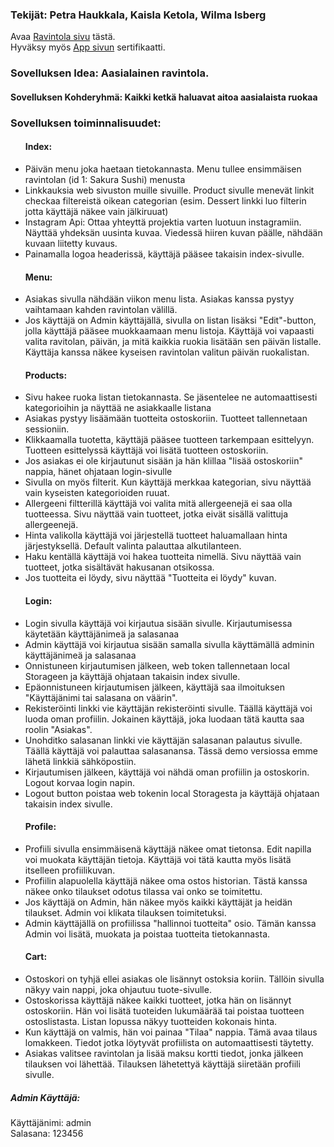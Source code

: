 <h3>Tekijät: Petra Haukkala, Kaisla Ketola, Wilma Isberg</h3>

Avaa [Ravintola sivu](https://users.metropolia.fi/~wilmais/web-projekti/HTML/index.html) tästä. <br>
Hyväksy myös [App sivun](https://10.120.32.75/app) sertifikaatti.

<h3>Sovelluksen Idea: Aasialainen ravintola.</h3> 

<h4>Sovelluksen Kohderyhmä: Kaikki ketkä haluavat aitoa aasialaista ruokaa</h4> 

<h3>Sovelluksen toiminnalisuudet: </h3>

<ul>
  <h4>Index:</h4>
    <li>Päivän menu joka haetaan tietokannasta. Menu tullee ensimmäisen ravintolan (id 1: Sakura Sushi) menusta </li>
    <li>Linkkauksia web sivuston muille sivuille. Product sivulle menevät linkit checkaa filtereistä oikean categorian (esim. Dessert linkki luo filterin jotta käyttäjä näkee vain jälkiruuat)</li>
    <li>Instagram Api: Ottaa yhteyttä projektia varten luotuun instagramiin. Näyttää yhdeksän uusinta kuvaa. Viedessä hiiren kuvan päälle, nähdään kuvaan liitetty kuvaus.</li>
    <li>Painamalla logoa headerissä, käyttäjä pääsee takaisin index-sivulle.</li>
    
  <h4>Menu:</h4>
    <li>Asiakas sivulla nähdään viikon menu lista. Asiakas kanssa pystyy vaihtamaan kahden ravintolan välillä.</li>
    <li>Jos käyttäjä on Admin käyttäjällä, sivulla on listan lisäksi "Edit"-button, jolla käyttäjä pääsee muokkaamaan menu listoja. Käyttäjä voi vapaasti valita ravitolan, päivän, ja mitä kaikkia ruokia lisätään sen päivän listalle. Käyttäja kanssa näkee kyseisen ravintolan valitun päivän ruokalistan. </li>
    
  <h4>Products:</h4>
    <li>Sivu hakee ruoka listan tietokannasta. Se jäsentelee ne automaattisesti kategorioihin ja näyttää ne asiakkaalle listana</li>
    <li>Asiakas pystyy lisäämään tuotteita ostoskoriin. Tuotteet tallennetaan sessioniin. </li>
    <li>Klikkaamalla tuotetta, käyttäjä pääsee tuotteen tarkempaan esittelyyn. Tuotteen esittelyssä käyttäjä voi lisätä tuotteen ostoskoriin. </li>
    <li>Jos asiakas ei ole kirjautunut sisään ja hän klillaa "lisää ostoskoriin" nappia, hänet ohjataan login-sivulle</li>
    <li>Sivulla on myös filterit. Kun käyttäjä merkkaa kategorian, sivu näyttää vain kyseisten kategorioiden ruuat.</li>
    <li>Allergeeni filtterillä käyttäjä voi valita mitä allergeenejä ei saa olla tuotteessa. Sivu näyttää vain tuotteet, jotka eivät sisällä valittuja allergeenejä.</li>
    <li>Hinta valikolla käyttäjä voi järjestellä tuotteet haluamallaan hinta järjestyksellä. Default valinta palauttaa alkutilanteen.</li>
    <li>Haku kentällä käyttäjä voi hakea tuotteita nimellä. Sivu näyttää vain tuotteet, jotka sisältävät hakusanan otsikossa.</li>
    <li>Jos tuotteita ei löydy, sivu näyttää "Tuotteita ei löydy" kuvan.</li>

  <h4>Login:</h4>
    <li>Login sivulla käyttäjä voi kirjautua sisään sivulle. Kirjautumisessa käytetään käyttäjänimeä ja salasanaa</li>
    <li>Admin käyttäjä voi kirjautua sisään samalla sivulla käyttämällä adminin käyttäjänimeä ja salasanaa</li>
    <li>Onnistuneen kirjautumisen jälkeen, web token tallennetaan local Storageen ja käyttäjä ohjataan takaisin index sivulle.</li>
    <li>Epäonnistuneen kirjautumisen jälkeen, käyttäjä saa ilmoituksen "Käyttäjänimi tai salasana on väärin".</li>
    <li>Rekisteröinti linkki vie käyttäjän rekisteröinti sivulle. Täällä käyttäjä voi luoda oman profiilin. Jokainen käyttäjä, joka luodaan tätä kautta saa roolin "Asiakas".</li>
    <li>Unohditko salasanan linkki vie käyttäjän salasanan palautus sivulle. Täällä käyttäjä voi palauttaa salasanansa. Tässä demo versiossa emme lähetä linkkiä sähköpostiin.</li>
    <li>Kirjautumisen jälkeen, käyttäjä voi nähdä oman profiilin ja ostoskorin. Logout korvaa login napin.</li>
    <li>Logout button poistaa web tokenin local Storagesta ja käyttäjä ohjataan takaisin index sivulle.</li>

  <h4>Profile:</h4>
    <li>Profiili sivulla ensimmäisenä käyttäjä näkee omat tietonsa. Edit napilla voi muokata käyttäjän tietoja. Käyttäjä voi tätä kautta myös lisätä itselleen profiilikuvan.</li>
    <li>Profiilin alapuolella käyttäjä näkee oma ostos historian. Tästä kanssa näkee onko tilaukset odotus tilassa vai onko se toimitettu.</li>
    <li>Jos käyttäjä on Admin, hän näkee myös kaikki käyttäjät ja heidän tilaukset. Admin voi klikata tilauksen toimitetuksi.</li>
    <li>Admin käyttäjällä on profiilissa "hallinnoi tuotteita" osio. Tämän kanssa Admin voi lisätä, muokata ja poistaa tuotteita tietokannasta.</li>

  <h4>Cart:</h4>
    <li>Ostoskori on tyhjä ellei asiakas ole lisännyt ostoksia koriin. Tällöin sivulla näkyy vain nappi, joka ohjautuu tuote-sivulle.</li>
    <li>Ostoskorissa käyttäjä näkee kaikki tuotteet, jotka hän on lisännyt ostoskoriin. Hän voi lisätä tuoteiden lukumäärää tai poistaa tuotteen ostoslistasta. Listan lopussa näkyy tuotteiden kokonais hinta.</li>
    <li>Kun käyttäjä on valmis, hän voi painaa "Tilaa" nappia. Tämä avaa tilaus lomakkeen. Tiedot jotka löytyvät profiilista on automaattisesti täytetty. </li>
    <li>Asiakas valitsee ravintolan ja lisää maksu kortti tiedot, jonka jälkeen tilauksen voi lähettää. Tilauksen lähetettyä käyttäjä siiretään profiili sivulle.</li>
    

</ul>

<h5>Admin Käyttäjä: <br> </h5>
  <p>Käyttäjänimi: admin <br>
  Salasana: 123456 </p>
